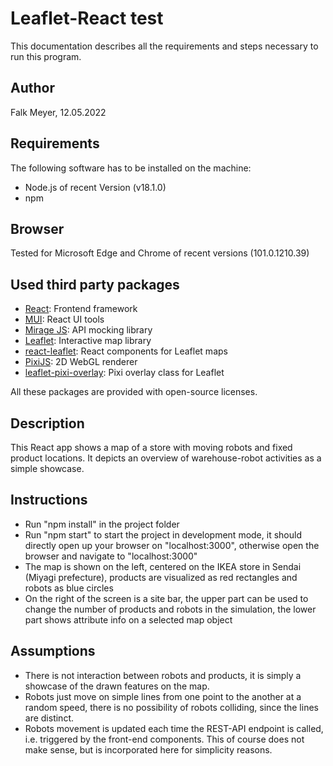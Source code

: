# Leaflet-React test

This documentation describes all the requirements and steps necessary to run this program.

## Author
Falk Meyer, 12.05.2022

## Requirements
The following software has to be installed on the machine:

* Node.js of recent Version (v18.1.0)
* npm

## Browser

Tested for Microsoft Edge and Chrome of recent versions (101.0.1210.39)

## Used third party packages

* [React](https://reactjs.org/): Frontend framework
* [MUI](https://mui.com/): React UI tools
* [Mirage JS](https://miragejs.com/): API mocking library 
* [Leaflet](https://leafletjs.com/): Interactive map library 
* [react-leaflet](https://react-leaflet.js.org/): React components for Leaflet maps
* [PixiJS](https://pixijs.com/): 2D WebGL renderer
* [leaflet-pixi-overlay](https://github.com/manubb/Leaflet.PixiOverlay): Pixi overlay class for Leaflet

All these packages are provided with open-source licenses. 

## Description

This React app shows a map of a store with moving robots and fixed product locations. It depicts an overview of warehouse-robot activities as a simple showcase.

## Instructions

* Run "npm install" in the project folder
* Run "npm start" to start the project in development mode, it should directly open up your browser on "localhost:3000", otherwise open the browser and navigate to "localhost:3000"
* The map is shown on the left, centered on the IKEA store in Sendai (Miyagi prefecture), products are visualized as red rectangles and robots as blue circles
* On the right of the screen is a site bar, the upper part can be used to change the number of products and robots in the simulation, the lower part shows attribute info on a selected map object

## Assumptions

* There is not interaction between robots and products, it is simply a showcase of the drawn features on the map.
* Robots just move on simple lines from one point to the another at a random speed, there is no possibility of robots colliding, since the lines are distinct.
* Robots movement is updated each time the REST-API endpoint is called, i.e. triggered by the front-end components. This of course does not make sense, but is incorporated here for simplicity reasons.